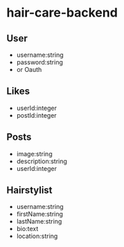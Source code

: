 # hair-care-backend

## User

- username:string
- password:string
- or Oauth

## Likes

- userId:integer
- postId:integer

## Posts

- image:string
- description:string
- userId:integer

## Hairstylist

- username:string
- firstName:string
- lastName:string
- bio:text
- location:string
